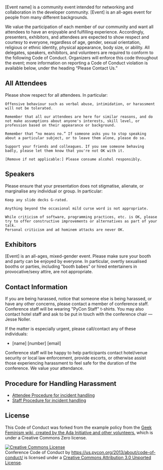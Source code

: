 [Event name] is a community event intended for networking and collaboration in the developer community. [Event] is an all-ages event for people from many different backgrounds.

We value the participation of each member of our community and want all attendees to have an enjoyable and fulfilling experience. Accordingly, presenters, exhibitors, and attendees are expected to show respect and courtesy to everyone, regardless of age, gender, sexual orientation, religious or ethnic identity, physical appearance, body size, or ability.
All delegates, speakers, exhibitors, and volunteers are required to conform to the following Code of Conduct. Organizers will enforce this code throughout the event; more information on reporting a Code of Conduct violation is available below, under the heading “Please Contact Us.”

All Attendees
---------------

Please show respect for all attendees. In particular:

    Offensive behaviour such as verbal abuse, intimidation, or harassment will not be tolerated.

    Remember that all our attendees are here for similar reasons, and do not make assumptions about anyone's interests, skill level, or profession based on their appearance or background.

    Remember that “no means no.” If someone asks you to stop speaking about a particular subject, or to leave them alone, please do so.

    Support your friends and colleagues. If you see someone behaving badly, please let them know that you're not OK with it.

    [Remove if not applicable:] Please consume alcohol responsibly.
    
Speakers
---------

Please ensure that your presentation does not stigmatise, alienate, or marginalise any individual or group. In particular:

    Keep any slide decks G-rated.

    Anything beyond the occasional mild curse word is not appropriate.

    While criticism of software, programming practices, etc. is OK, please try to offer constructive improvements or alternatives as part of your talk.
    Personal criticism and ad hominem attacks are never OK.
    
Exhibitors
------------

[Event] is an all-ages, mixed-gender event. Please make sure your booth and party can be enjoyed by everyone. In particular, overtly sexualised booths or parties, including "booth babes" or hired entertainers in provocative/sexy attire, are not appropriate.


Contact Information
-------------------

If you are being harassed, notice that someone else is being harassed, or have any other concerns, please contact a member of conference staff. Conference staff will be wearing "PyCon Staff" t-shirts. You may also contact hotel staff and ask to be put in touch with the conference chair &mdash; Jesse Noller.

If the matter is especially urgent, please call/contact any of these individuals:

- [name] [number] [email]

Conference staff will be happy to help participants contact hotel/venue security or local law enforcement, provide escorts, or otherwise assist those experiencing harassment to feel safe for the duration of the conference. We value your attendance.

Procedure for Handling Harassment
------------------------------------------
- [Attendee Procedure for incident handling](code-of-conduct/harassment-incidents/)
- [Staff Procedure for incident handling](code-of-conduct/harassment-incidents-staff/)

License
-------

This Code of Conduct was forked from the example policy from the [Geek Feminism wiki, created by the Ada Initiative and other volunteers.](http://geekfeminism.wikia.com/wiki/Conference_anti-harassment/Policy) which is under a Creative Commons Zero license.

<a rel="license" href="http://creativecommons.org/licenses/by/3.0/"><img alt="Creative Commons License" style="border-width:0" src="http://i.creativecommons.org/l/by/3.0/88x31.png" /></a><br /><span xmlns:dct="http://purl.org/dc/terms/" href="http://purl.org/dc/dcmitype/Text" property="dct:title" rel="dct:type">Conference Code of Conduct</span> by <a xmlns:cc="http://creativecommons.org/ns#" href="https://us.pycon.org/2013/about/code-of-conduct/" property="cc:attributionName" rel="cc:attributionURL">https://us.pycon.org/2013/about/code-of-conduct/</a> is licensed under a <a rel="license" href="http://creativecommons.org/licenses/by/3.0/">Creative Commons Attribution 3.0 Unported License</a>.
